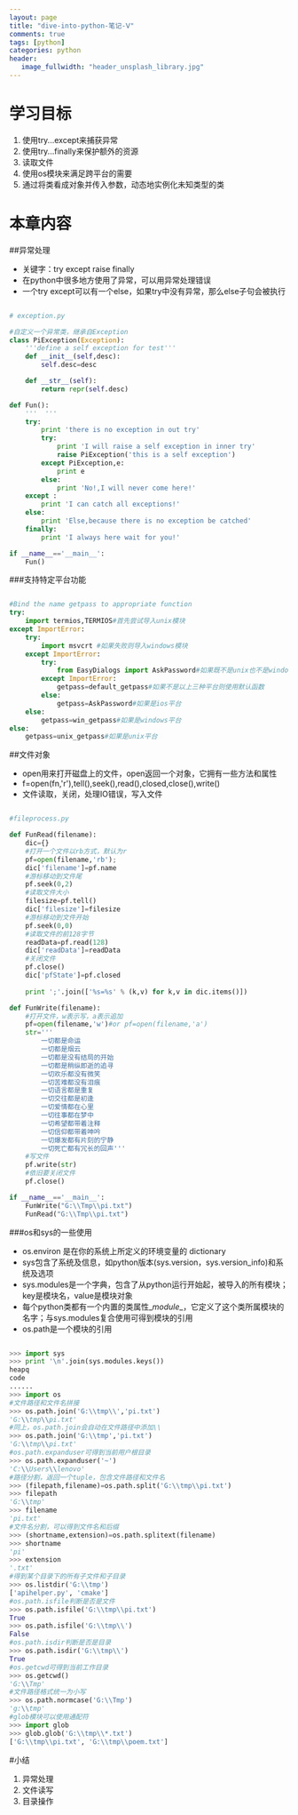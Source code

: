 ```yaml
---
layout: page
title: "dive-into-python-笔记-Ⅴ"
comments: true
tags: [python]
categories: python
header:
   image_fullwidth: "header_unsplash_library.jpg"
---
```

# 学习目标
1. 使用try...except来捕获异常
2. 使用try...finally来保护额外的资源
3. 读取文件
4. 使用os模块来满足跨平台的需要
5. 通过将类看成对象并传入参数，动态地实例化未知类型的类

# 本章内容    

##异常处理   
+ 关键字：try except raise finally
+ 在python中很多地方使用了异常，可以用异常处理错误
+ 一个try except可以有一个else，如果try中没有异常，那么else子句会被执行

```python

# exception.py

#自定义一个异常类，继承自Exception
class PiException(Exception):
    '''define a self exception for test'''
    def __init__(self,desc):
        self.desc=desc

    def __str__(self):
        return repr(self.desc)

def Fun():
    '''  '''
    try:
        print 'there is no exception in out try'
        try:
            print 'I will raise a self exception in inner try'
            raise PiException('this is a self exception')
        except PiException,e:
            print e
        else:
            print 'No!,I will never come here!'
    except :
        print 'I can catch all exceptions!'
    else:
        print 'Else,because there is no exception be catched'
    finally:
        print 'I always here wait for you!'

if __name__=='__main__':
    Fun()

```
###支持特定平台功能

```python 

#Bind the name getpass to appropriate function
try:
    import termios,TERMIOS#首先尝试导入unix模块
except ImportError:
    try:
        import msvcrt #如果失败则导入windows模块
    except ImportError:
        try:
            from EasyDialogs import AskPassword#如果既不是unix也不是windows则尝试导入ios模块
        except ImportError:
            getpass=default_getpass#如果不是以上三种平台则使用默认函数
        else:
            getpass=AskPassword#如果是ios平台
    else:
        getpass=win_getpass#如果是windows平台
else:
    getpass=unix_getpass#如果是unix平台
```

##文件对象   
+ open用来打开磁盘上的文件，open返回一个对象，它拥有一些方法和属性
+ f=open(fn,'r'),tell(),seek(),read(),closed,close(),write()
+ 文件读取，关闭，处理IO错误，写入文件

```python

#fileprocess.py

def FunRead(filename):
    dic={}
    #打开一个文件以rb方式，默认为r
    pf=open(filename,'rb');
    dic['filename']=pf.name
    #游标移动到文件尾
    pf.seek(0,2)
    #读取文件大小
    filesize=pf.tell()
    dic['filesize']=filesize
    #游标移动到文件开始
    pf.seek(0,0)
    #读取文件的前128字节
    readData=pf.read(128)
    dic['readData']=readData
    #关闭文件
    pf.close()
    dic['pfState']=pf.closed
    
    print ';'.join(['%s=%s' % (k,v) for k,v in dic.items()])

def FunWrite(filename):
	#打开文件，w表示写，a表示追加
    pf=open(filename,'w')#or pf=open(filename,'a')
    str='''
        一切都是命运
        一切都是烟云
        一切都是没有结局的开始
        一切都是稍纵即逝的追寻
        一切欢乐都没有微笑
        一切苦难都没有泪痕
        一切语言都是重复
        一切交往都是初逢
        一切爱情都在心里
        一切往事都在梦中
        一切希望都带着注释
        一切信仰都带着呻吟
        一切爆发都有片刻的宁静
        一切死亡都有冗长的回声'''
    #写文件
    pf.write(str)
    #依旧要关闭文件
    pf.close()

if __name__=='__main__':
    FunWrite("G:\\Tmp\\pi.txt")
    FunRead("G:\\Tmp\\pi.txt")
```
###os和sys的一些使用

+ os.environ 是在你的系统上所定义的环境变量的 dictionary
+ sys包含了系统及信息，如python版本(sys.version，sys.version_info)和系统及选项
+ sys.modules是一个字典，包含了从python运行开始起，被导入的所有模块；key是模块名，value是模块对象
+ 每个python类都有一个内置的类属性\__module__，它定义了这个类所属模块的名字；与sys.modules复合使用可得到模块的引用
+ os.path是一个模块的引用

```python 

>>> import sys
>>> print '\n'.join(sys.modules.keys())
heapq
code
......
>>> import os
#文件路径和文件名拼接
>>> os.path.join('G:\\tmp\\','pi.txt')
'G:\\tmp\\pi.txt'
#同上，os.path.join会自动在文件路径中添加\\
>>> os.path.join('G:\\tmp','pi.txt')
'G:\\tmp\\pi.txt'
#os.path.expanduser可得到当前用户根目录
>>> os.path.expanduser('~')
'C:\\Users\\lenovo'
#路径分割，返回一个tuple，包含文件路径和文件名
>>> (filepath,filename)=os.path.split('G:\\tmp\\pi.txt')
>>> filepath
'G:\\tmp'
>>> filename
'pi.txt'
#文件名分割，可以得到文件名和后缀
>>> (shortname,extension)=os.path.splitext(filename)
>>> shortname
'pi'
>>> extension
'.txt'
#得到某个目录下的所有子文件和子目录
>>> os.listdir('G:\\tmp')
['apihelper.py', 'cmake']
#os.path.isfile判断是否是文件
>>> os.path.isfile('G:\\tmp\\pi.txt')
True
>>> os.path.isfile('G:\\tmp\\')
False
#os.path.isdir判断是否是目录
>>> os.path.isdir('G:\\tmp\\')
True
#os.getcwd可得到当前工作目录
>>> os.getcwd()
'G:\\Tmp'
#文件路径格式统一为小写
>>> os.path.normcase('G:\\Tmp')
'g:\\tmp'
#glob模块可以使用通配符
>>> import glob
>>> glob.glob('G:\\tmp\\*.txt')
['G:\\tmp\\pi.txt', 'G:\\tmp\\poem.txt']
```

#小结  
1. 异常处理
2. 文件读写
3. 目录操作


